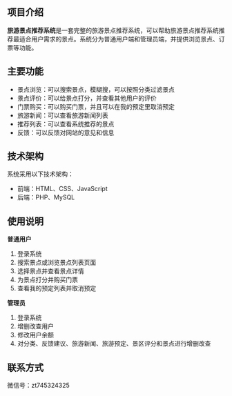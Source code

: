 ## 项目介绍

**旅游景点推荐系统**是一套完整的旅游景点推荐系统，可以帮助旅游景点推荐系统推荐最适合用户需求的景点。系统分为普通用户端和管理员端，并提供浏览景点、订票等功能。


## 主要功能

* 景点浏览：可以搜索景点，模糊搜，可以按照分类过滤景点
* 景点评价：可以给景点打分，并查看其他用户的评价
* 门票购买：可以购买门票，并且可以在我的预定里取消预定
* 旅游新闻：可以查看旅游新闻列表
* 推荐列表：可以查看系统推荐的景点
* 反馈：可以反馈对网站的意见和信息


## 技术架构

系统采用以下技术架构：

* 前端：HTML、CSS、JavaScript
* 后端：PHP、MySQL


## 使用说明

**普通用户**

1. 登录系统
2. 搜索景点或浏览景点列表页面
3. 选择景点并查看景点详情
4. 为景点打分并购买门票
5. 查看我的预定列表并取消预定


**管理员**

1. 登录系统
2. 增删改查用户
3. 修改用户余额
4. 对分类、反馈建议、旅游新闻、旅游预定、景区评分和景点进行增删改查


## 联系方式

微信号：zt745324325